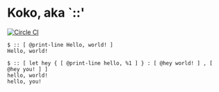 # Koko, aka `::'

[![Circle CI](https://circleci.com/gh/lessrest/koko.svg?style=svg)](https://circleci.com/gh/lessrest/koko)

```
$ :: [ @print-line Hello, world! ]
Hello, world!
```

```
$ :: [ let hey { [ @print-line hello, %1 ] } : [ @hey world! ] , [ @hey you! ] ]
hello, world!
hello, you!
```
